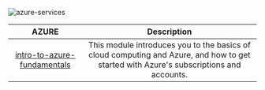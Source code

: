 ![azure-services](https://docs.microsoft.com/en-us/learn/azure-fundamentals/intro-to-azure-fundamentals/media/azure-services.png#lightbox)

| AZURE	| Description |
|:-:  |:-:  |
|[intro-to-azure-fundamentals](https://docs.microsoft.com/en-us/learn/modules/intro-to-azure-fundamentals/)|This module introduces you to the basics of cloud computing and Azure, and how to get started with Azure's subscriptions and accounts.|

